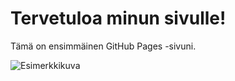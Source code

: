 <!DOCTYPE html>
<html>
<head>
    <meta charset="UTF-8">
    <title>Minun sivu</title>
</head>
<body>
    <h1>Tervetuloa minun sivulle!</h1>
    <p>Tämä on ensimmäinen GitHub Pages -sivuni.</p>
</body>
</html>

<img src="https://via.placeholder.com/300" alt="Esimerkkikuva">
